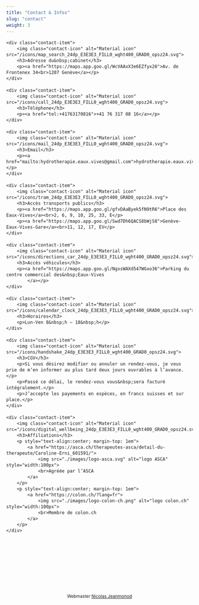 ```yaml
---
title: "Contact & Infos"
slug: "contact"
weight: 3
---
```


<div class="contact-items">

    <div class="contact-item">
        <img class="contact-icon" alt="Material icon" src="/icons/map_search_24dp_E3E3E3_FILL0_wght400_GRAD0_opsz24.svg">
        <h3>Adresse du&nbsp;cabinet</h3>
        <p><a href="https://maps.app.goo.gl/WcVAAxX3e6EZfyx26">Av. de Frontenex 34<br>1207 Genève</a></p>
    </div>

    <div class="contact-item">
        <img class="contact-icon" alt="Material icon" src="/icons/call_24dp_E3E3E3_FILL0_wght400_GRAD0_opsz24.svg">
        <h3>Téléphone</h3>
        <p><a href="tel:+41763170816">+41 76 317 08 16</a></p>
    </div>

    <div class="contact-item">
        <img class="contact-icon" alt="Material icon" src="/icons/mail_24dp_E3E3E3_FILL0_wght400_GRAD0_opsz24.svg">
        <h3>Email</h3>
        <p><a href="mailto:hydrotherapie.eaux.vives@gmail.com">hydrotherapie.eaux.vives@gmail.com</a></p>
    </div>

    <div class="contact-item">
        <img class="contact-icon" alt="Material icon" src="/icons/tram_24dp_E3E3E3_FILL0_wght400_GRAD0_opsz24.svg">
        <h3>Accès transports publics</h3>
        <p><a href="https://maps.app.goo.gl/gfvDAaByek5fN9tR6">Place des Eaux-Vives</a><br>2, 6, 9, 10, 25, 33, E</p>
        <p><a href="https://maps.app.goo.gl/Swd7Dh6QACS8bWjS8">Genève-Eaux-Vives-Gare</a><br>11, 12, 17, EV</p>
    </div>

    <div class="contact-item">
        <img class="contact-icon" alt="Material icon" src="/icons/directions_car_24dp_E3E3E3_FILL0_wght400_GRAD0_opsz24.svg">
        <h3>Accès véhicules</h3>
        <p><a href="https://maps.app.goo.gl/NgxsWAXd547WGxo36">Parking du centre commercial des&nbsp;Eaux-Vives
            </a></p>
    </div>

    <div class="contact-item">
        <img class="contact-icon" alt="Material icon" src="/icons/calendar_clock_24dp_E3E3E3_FILL0_wght400_GRAD0_opsz24.svg">
        <h3>Horaires</h3>
        <p>Lun-Ven 8&nbsp;h – 18&nbsp;h</p>
    </div>

    <div class="contact-item">
        <img class="contact-icon" alt="Material icon" src="/icons/handshake_24dp_E3E3E3_FILL0_wght400_GRAD0_opsz24.svg">
        <h3>CGV</h3>
        <p>Si vous désirez modifier ou annuler un rendez-vous, je vous prie de m’en informer au plus tard deux jours ouvrables à l’avance.</p>
        <p>Passé ce délai, le rendez-vous vous&nbsp;sera facturé intégralement.</p>
        <p>J’accepte les payements en espèces, en francs suisses et sur place.</p>
    </div>

    <div class="contact-item">
        <img class="contact-icon" alt="Material icon" src="/icons/digital_wellbeing_24dp_E3E3E3_FILL0_wght400_GRAD0_opsz24.svg">
        <h3>Affiliations</h3>
        <p style="text-align:center; margin-top: 1em">
            <a href="https://asca.ch/therapeutes-asca/detail-du-therapeute/Caroline-Erni_601591/">
                <img src="./images/logo-asca.svg" alt="logo ASCA" style="width:100px">
                <br>Agréée par l’ASCA
            </a>
        </p>
        <p style="text-align:center; margin-top: 1em">
            <a href="https://colon.ch/?lang=fr">
                <img src="./images/logo-colon-ch.png" alt="logo colon.ch" style="width:100px">
                <br>Membre de colon.ch
            </a>
        </p>
    </div>

</div>

<div style="text-align:center; margin:10rem 0 5rem">
    <p><small>Webmaster <a href="https://jeanmonod.net/" target="_blank">Nicolas Jeanmonod</a></small></p>
</div>
